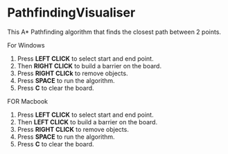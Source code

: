 # PathfindingVisualiser

This A* Pathfinding algorithm that finds the closest path between 2 points.

For Windows
1. Press **LEFT CLICK** to select start and end point. <br />
2. Then **RIGHT CLICK** to build a barrier on the board. <br />
3. Press **RIGHT CLICk** to remove objects. <br />
4. Press **SPACE** to run the algorithm. <br />
5. Press **C** to clear the board.

FOR Macbook
1. Press **LEFT CLICK** to select start and end point. <br />
2. Then **LEFT CLICK** to build a barrier on the board. <br />
3. Press **RIGHT CLICK** to remove objects. <br />
4. Press **SPACE** to run the algorithm. <br />
5. Press **C** to clear the board.

